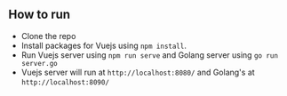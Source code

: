 ## How to run
* Clone the repo
* Install packages for Vuejs using `npm install`.
* Run Vuejs server using `npm run serve` and Golang server using `go run server.go`
* Vuejs server will run at `http://localhost:8080/` and Golang's at `http://localhost:8090/`